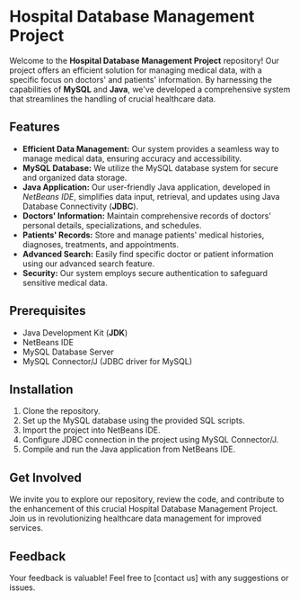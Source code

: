 # Hospital Database Management Project

Welcome to the **Hospital Database Management Project** repository! Our project offers an efficient solution for managing medical data, with a specific focus on doctors' and patients' information. By harnessing the capabilities of **MySQL** and **Java**, we've developed a comprehensive system that streamlines the handling of crucial healthcare data.

## Features

- **Efficient Data Management:** Our system provides a seamless way to manage medical data, ensuring accuracy and accessibility.
- **MySQL Database:** We utilize the MySQL database system for secure and organized data storage.
- **Java Application:** Our user-friendly Java application, developed in *NetBeans IDE*, simplifies data input, retrieval, and updates using Java Database Connectivity (**JDBC**).
- **Doctors' Information:** Maintain comprehensive records of doctors' personal details, specializations, and schedules.
- **Patients' Records:** Store and manage patients' medical histories, diagnoses, treatments, and appointments.
- **Advanced Search:** Easily find specific doctor or patient information using our advanced search feature.
- **Security:** Our system employs secure authentication to safeguard sensitive medical data.

## Prerequisites

- Java Development Kit (**JDK**)
- NetBeans IDE
- MySQL Database Server
- MySQL Connector/J (JDBC driver for MySQL)

## Installation

1. Clone the repository.
2. Set up the MySQL database using the provided SQL scripts.
3. Import the project into NetBeans IDE.
4. Configure JDBC connection in the project using MySQL Connector/J.
5. Compile and run the Java application from NetBeans IDE.

## Get Involved

We invite you to explore our repository, review the code, and contribute to the enhancement of this crucial Hospital Database Management Project. Join us in revolutionizing healthcare data management for improved services.

## Feedback

Your feedback is valuable! Feel free to [contact us] with any suggestions or issues.
